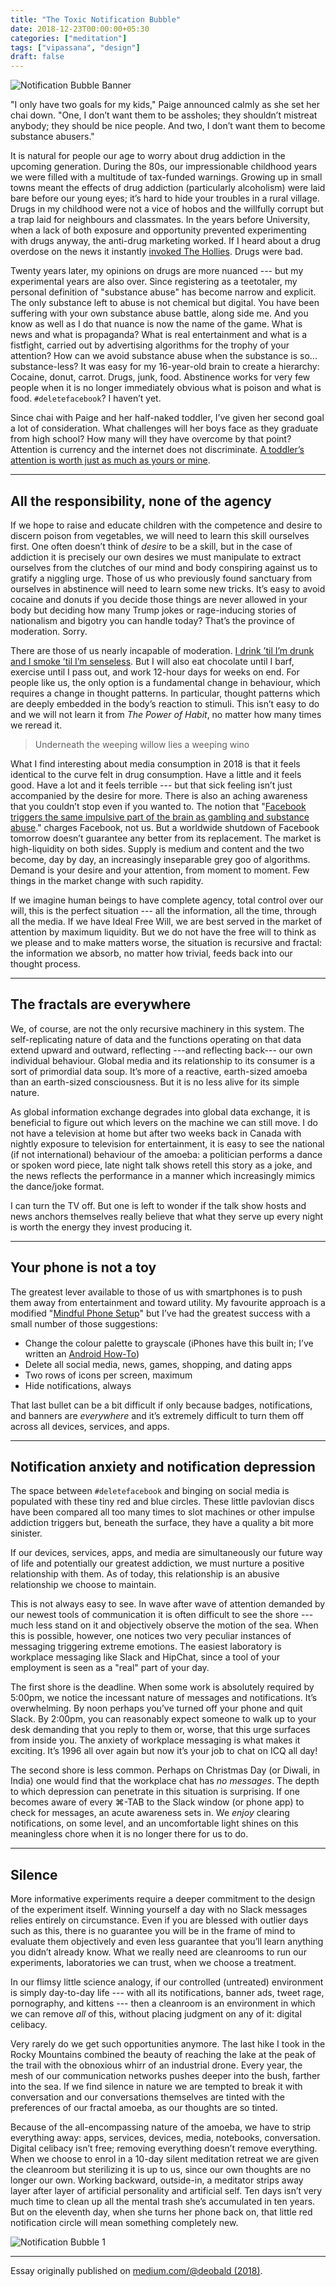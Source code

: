 ```yaml
---
title: "The Toxic Notification Bubble"
date: 2018-12-23T00:00:00+05:30
categories: ["meditation"]
tags: ["vipassana", "design"]
draft: false
---
```


![Notification Bubble Banner](/img/2018-12-23-notification-bubble-banner.png)

"I only have two goals for my kids," Paige announced calmly as she set her chai down. "One, I don’t want them to be assholes; they shouldn’t mistreat anybody; they should be nice people. And two, I don’t want them to become substance abusers."

It is natural for people our age to worry about drug addiction in the upcoming generation. During the 80s, our impressionable childhood years we were filled with a multitude of tax-funded warnings. Growing up in small towns meant the effects of drug addiction (particularly alcoholism) were laid bare before our young eyes; it’s hard to hide your troubles in a rural village. Drugs in my childhood were not a vice of hobos and the willfully corrupt but a trap laid for neighbours and classmates. In the years before University, when a lack of both exposure and opportunity prevented experimenting with drugs anyway, the anti-drug marketing worked. If I heard about a drug overdose on the news it instantly [invoked The Hollies](https://www.youtube.com/watch?v=4XDKHer-f84). Drugs were bad.

Twenty years later, my opinions on drugs are more nuanced --- but my experimental years are also over. Since registering as a teetotaler, my personal definition of "substance abuse" has become narrow and explicit. The only substance left to abuse is not chemical but digital. You have been suffering with your own substance abuse battle, along side me. And you know as well as I do that nuance is now the name of the game. What is news and what is propaganda? What is real entertainment and what is a fistfight, carried out by advertising algorithms for the trophy of your attention? How can we avoid substance abuse when the substance is so... substance-less? It was easy for my 16-year-old brain to create a hierarchy: Cocaine, donut, carrot. Drugs, junk, food. Abstinence works for very few people when it is no longer immediately obvious what is poison and what is food. `#deletefacebook`? I haven’t yet.

Since chai with Paige and her half-naked toddler, I’ve given her second goal a lot of consideration. What challenges will her boys face as they graduate from high school? How many will they have overcome by that point? Attention is currency and the internet does not discriminate. [A toddler’s attention is worth just as much as yours or mine](https://www.ted.com/talks/james_bridle_the_nightmare_videos_of_childrens_youtube_and_what_s_wrong_with_the_internet_today?language=en).

***

## All the responsibility, none of the agency

If we hope to raise and educate children with the competence and desire to discern poison from vegetables, we will need to learn this skill ourselves first. One often doesn’t think of _desire_ to be a skill, but in the case of addiction it is precisely our own desires we must manipulate to extract ourselves from the clutches of our mind and body conspiring against us to gratify a niggling urge. Those of us who previously found sanctuary from ourselves in abstinence will need to learn some new tricks. It’s easy to avoid cocaine and donuts if you decide those things are never allowed in your body but deciding how many Trump jokes or rage-inducing stories of nationalism and bigotry you can handle today? That’s the province of moderation. Sorry.

There are those of us nearly incapable of moderation. [I drink ’til I’m drunk and I smoke ’til I’m senseless](https://genius.com/Tricky-ponderosa-lyrics). But I will also eat chocolate until I barf, exercise until I pass out, and work 12-hour days for weeks on end. For people like us, the only option is a fundamental change in behaviour, which requires a change in thought patterns. In particular, thought patterns which are deeply embedded in the body’s reaction to stimuli. This isn’t easy to do and we will not learn it from _The Power of Habit_, no matter how many times we reread it.

> Underneath the weeping willow lies a weeping wino

What I find interesting about media consumption in 2018 is that it feels identical to the curve felt in drug consumption. Have a little and it feels good. Have a lot and it feels terrible --- but that sick feeling isn’t just accompanied by the desire for more. There is also an aching awareness that you couldn’t stop even if you wanted to. The notion that "[Facebook triggers the same impulsive part of the brain as gambling and substance abuse](https://www.economist.com/graphic-detail/2018/05/18/how-heavy-use-of-social-media-is-linked-to-mental-illness)." charges Facebook, not us. But a worldwide shutdown of Facebook tomorrow doesn’t guarantee any better from its replacement. The market is high-liquidity on both sides. Supply is medium and content and the two become, day by day, an increasingly inseparable grey goo of algorithms. Demand is your desire and your attention, from moment to moment. Few things in the market change with such rapidity.

If we imagine human beings to have complete agency, total control over our will, this is the perfect situation --- all the information, all the time, through all the media. If we have Ideal Free Will, we are best served in the market of attention by maximum liquidity. But we do not have the free will to think as we please and to make matters worse, the situation is recursive and fractal: the information we absorb, no matter how trivial, feeds back into our thought process.

***

## The fractals are everywhere

We, of course, are not the only recursive machinery in this system. The self-replicating nature of data and the functions operating on that data extend upward and outward, reflecting ---and reflecting back--- our own individual behaviour. Global media and its relationship to its consumer is a sort of primordial data soup. It’s more of a reactive, earth-sized amoeba than an earth-sized consciousness. But it is no less alive for its simple nature.

As global information exchange degrades into global data exchange, it is beneficial to figure out which levers on the machine we can still move. I do not have a television at home but after two weeks back in Canada with nightly exposure to television for entertainment, it is easy to see the national (if not international) behaviour of the amoeba: a politician performs a dance or spoken word piece, late night talk shows retell this story as a joke, and the news reflects the performance in a manner which increasingly mimics the dance/joke format.

I can turn the TV off. But one is left to wonder if the talk show hosts and news anchors themselves really believe that what they serve up every night is worth the energy they invest producing it.

***

## Your phone is not a toy

The greatest lever available to those of us with smartphones is to push them away from entertainment and toward utility. My favourite approach is a modified "[Mindful Phone Setup](https://betterhumans.coach.me/a-phone-setup-that-will-make-you-more-mindful-1c5d8be7e661)" but I’ve had the greatest success with a small number of those suggestions:

- Change the colour palette to grayscale (iPhones have this built in; I’ve written an [Android How-To](https://gist.github.com/deobald/cd4ab7e2a78f3de6abad5e1605ea4120))
- Delete all social media, news, games, shopping, and dating apps
- Two rows of icons per screen, maximum
- Hide notifications, always

That last bullet can be a bit difficult if only because badges, notifications, and banners are _everywhere_ and it’s extremely difficult to turn them off across all devices, services, and apps.

***

## Notification anxiety and notification depression

The space between `#deletefacebook` and binging on social media is populated with these tiny red and blue circles. These little pavlovian discs have been compared all too many times to slot machines or other impulse addiction triggers but, beneath the surface, they have a quality a bit more sinister.

If our devices, services, apps, and media are simultaneously our future way of life and potentially our greatest addiction, we must nurture a positive relationship with them. As of today, this relationship is an abusive relationship we choose to maintain.

This is not always easy to see. In wave after wave of attention demanded by our newest tools of communication it is often difficult to see the shore --- much less stand on it and objectively observe the motion of the sea. When this is possible, however, one notices two very peculiar instances of messaging triggering extreme emotions. The easiest laboratory is workplace messaging like Slack and HipChat, since a tool of your employment is seen as a "real" part of your day.

The first shore is the deadline. When some work is absolutely required by 5:00pm, we notice the incessant nature of messages and notifications. It’s overwhelming. By noon perhaps you’ve turned off your phone and quit Slack. By 2:00pm, you can reasonably expect someone to walk up to your desk demanding that you reply to them or, worse, that this urge surfaces from inside you. The anxiety of workplace messaging is what makes it exciting. It’s 1996 all over again but now it’s your job to chat on ICQ all day!

The second shore is less common. Perhaps on Christmas Day (or Diwali, in India) one would find that the workplace chat has _no messages_. The depth to which depression can penetrate in this situation is surprising. If one becomes aware of every ⌘-TAB to the Slack window (or phone app) to check for messages, an acute awareness sets in. We _enjoy_ clearing notifications, on some level, and an uncomfortable light shines on this meaningless chore when it is no longer there for us to do.

***

## Silence

More informative experiments require a deeper commitment to the design of the experiment itself. Winning yourself a day with no Slack messages relies entirely on circumstance. Even if you are blessed with outlier days such as this, there is no guarantee you will be in the frame of mind to evaluate them objectively and even less guarantee that you’ll learn anything you didn’t already know. What we really need are cleanrooms to run our experiments, laboratories we can trust, when we choose a treatment.

In our flimsy little science analogy, if our controlled (untreated) environment is simply day-to-day life --- with all its notifications, banner ads, tweet rage, pornography, and kittens --- then a cleanroom is an environment in which we can remove _all_ of this, without placing judgment on any of it: digital celibacy.

Very rarely do we get such opportunities anymore. The last hike I took in the Rocky Mountains combined the beauty of reaching the lake at the peak of the trail with the obnoxious whirr of an industrial drone. Every year, the mesh of our communication networks pushes deeper into the bush, farther into the sea. If we find silence in nature we are tempted to break it with conversation and our conversations themselves are tinted with the preferences of our fractal amoeba, as our thoughts are so tinted.

Because of the all-encompassing nature of the amoeba, we have to strip everything away: apps, services, devices, media, notebooks, conversation. Digital celibacy isn’t free; removing everything doesn’t remove everything. When we choose to enrol in a 10-day silent meditation retreat we are given the cleanroom but sterilizing it is up to us, since our own thoughts are no longer our own. Working backward, outside-in, a meditator strips away layer after layer of artificial personality and artificial self. Ten days isn’t very much time to clean up all the mental trash she’s accumulated in ten years. But on the eleventh day, when she turns her phone back on, that little red notification circle will mean something completely new.

![Notification Bubble 1](/img/2018-12-23-notification-bubble-1.png)

***

Essay originally published on [medium.com/@deobald (2018)](https://medium.com/siggu/the-toxic-notification-bubble-2dbac032e34a).
